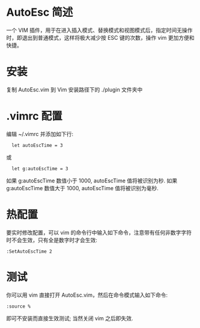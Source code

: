 # AutoEsc 简述
一个 VIM 插件，用于在进入插入模式、替换模式和视图模式后，指定时间无操作时，即退出到普通模式，这样将极大减少按 ESC 键的次数，操作 vim 更加方便和快捷。

# 安装 
复制 AutoEsc.vim 到 Vim 安装路径下的 ./plugin 文件夹中

# .vimrc 配置
编辑 ~/.vimrc 并添加如下行:
```
  let autoEscTime = 3
```
或
```
  let g:autoEscTime = 3
```
如果 g:autoEscTime 数值小于 1000, autoEscTime 值将被识别为秒.
如果 g:autoEscTime 数值大于 1000, autoEscTime 值将被识别为毫秒.

# 热配置
要实时修改配置，可以 vim 的命令行中输入如下命令，注意带有任何非数字字符时不会生效，只有全是数字时才会生效:
```
:SetAutoEscTime 2
```
# 测试

你可以用 vim 直接打开 AutoEsc.vim，然后在命令模式输入如下命令:
```
:source %
```
即可不安装而直接生效测试; 当然关闭 vim 之后即失效.
